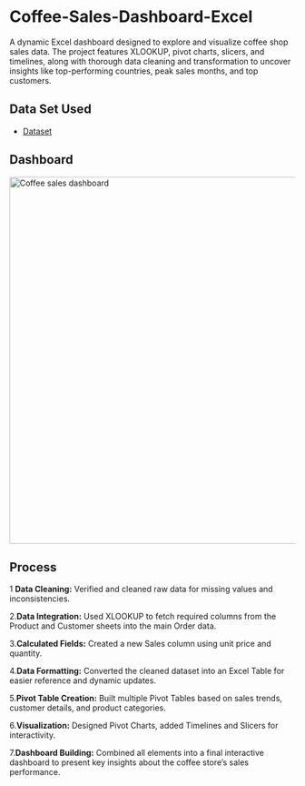 # Coffee-Sales-Dashboard-Excel
A dynamic Excel dashboard designed to explore and visualize coffee shop sales data. The project features XLOOKUP, pivot charts, slicers, and timelines, along with thorough data cleaning and transformation to uncover insights like top-performing countries, peak sales months, and top customers.
## Data Set Used
- <a href="https://github.com/Dakshsingh1304/Coffee-Sales-Dashboard-Excel/blob/main/coffeeOrdersData%20Project.xlsx">Dataset</a>
## Dashboard
<img width="1483" height="645" alt="Coffee sales dashboard" src="https://github.com/user-attachments/assets/1361871f-34ff-4533-ae57-c79bf1d42750" />

## Process 
1 **Data Cleaning:** Verified and cleaned raw data for missing values and inconsistencies.

2.**Data Integration:** Used XLOOKUP to fetch required columns from the Product and Customer sheets into the main Order data.

3.**Calculated Fields:** Created a new Sales column using unit price and quantity.

4.**Data Formatting:** Converted the cleaned dataset into an Excel Table for easier reference and dynamic updates.

5.**Pivot Table Creation:** Built multiple Pivot Tables based on sales trends, customer details, and product categories.

6.**Visualization:** Designed Pivot Charts, added Timelines and Slicers for interactivity.

7.**Dashboard Building:** Combined all elements into a final interactive dashboard to present key insights about the coffee store’s sales performance.


